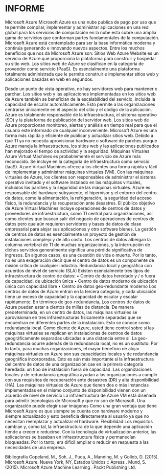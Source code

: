 # INFORME
Microsoft Azure
Microsoft Azure es una nube publica de pago por uso que te permite compilar, implementar y administrar aplicaciones en una red global para los servicios de computación en la nube esta cubre una amplia gama de servicios que conforman partes fundamentales de la computación.
Microsoft Azure está contemplado para ser la base informática moderna y continúa generando e innovando nuevos aspectos. 
Entre los muchos beneficios que nos da Microsoft Azure son:
Sitios Web
Azure Website es un servicio de Azure que proporciona la plataforma para construir y hospedar su sitio web.
Los sitios web de Azure se clasifican en la categoría de proveedor como servicio (PaaS). Es esencialmente una plataforma totalmente administrada que le permite construir e implementar sitios web y aplicaciones basadas en web en segundos.

Desde un punto de vista operativo, no hay servidores web para mantener o parchar. Los sitios web y las aplicaciones implementadas en los sitios web de Azure también se benefician de la escalabilidad del servicio, incluida la capacidad de escalar automáticamente. Esto permite a las organizaciones centrarse únicamente en el aspecto del sitio y el código de la aplicación. Azure es totalmente responsable de la infraestructura, el sistema operativo (SO) y la plataforma de publicación del servidor web.
Los sitios web de Azure proporcionan monitoreo, alertas y análisis en tiempo real para que el usuario este informado de cualquier inconveniente.
Microsoft Azure es una forma más rápida y eficiente de publicar y actualizar sitios web. Debido a que TI ya no necesita aprovisionar hardware o software de parches porque Azure maneja la infraestructura, los sitios web y las aplicaciones publicados han mejorado el tiempo de actividad y la seguridad.
Máquinas Virtuales
Azure Virtual Machines es probablemente el servicio de Azure más reconocido. Se incluye en la categoría de infraestructura como servicio (IaaS).
Azure Virtual Machines ofrece a los clientes una forma rápida y fácil de implementar y administrar máquinas virtuales (VM). Con las máquinas virtuales de Azure, los clientes son responsables de administrar el sistema operativo invitado y el software instalado en las máquinas virtuales, incluidos los parches y la seguridad de las máquinas virtuales. Azure es responsable del hardware subyacente, el hipervisor y el entorno del centro de datos, como la alimentación, la refrigeración, la seguridad del acceso físico, la redundancia y la recuperación ante desastres.
El público objetivo de Azure Virtual Machines incluye operaciones de centros de datos y proveedores de infraestructura, como TI central para organizaciones, así como clientes que buscan salir del negocio de operaciones de centros de datos pero que aún requieren servidores y bases de datos de clase empresarial para alojar sus aplicaciones y otro software bienes.
La gestión de centros de datos es esencialmente un proyecto de gestión de instalaciones complejo y de alto costo. Los centros de datos albergan la columna vertebral de TI de muchas organizaciones, y la interrupción de dichos servicios generalmente significa una pérdida significativa de ingresos. En algunos casos, es una cuestión de vida o muerte. Por lo tanto, no es una exageración decir que el centro de datos es un componente de misión crítica de cualquier industria.
Redundancia local y geográfica con acuerdos de nivel de servicio (SLA)
 Existen esencialmente tres tipos de infraestructura de centro de datos: 
•	Centro de datos heredado y / o fuera de capacidad, de ubicación única 
•	Centro de datos moderno de ubicación única con capacidad libre 
•	Centro de datos geo-redundante moderno 
Los centros de datos de Azure entran en la tercera categoría, y cada ubicación tiene un exceso de capacidad y la capacidad de escalar y escalar rápidamente. En términos de geo-redundancia, Los centros de datos de Azure pueden estar a cientos de millas de distancia. De manera predeterminada, en un centro de datos, las máquinas virtuales se aprovisionan en tres infraestructuras físicamente separadas que se encuentran en diferentes partes de la instalación. Esto se conoce como redundancia local. Como cliente de Azure, usted tiene control sobre si las máquinas virtuales se replican en instalaciones de centros de datos geográficamente separadas ubicadas a una distancia entre sí. La geo-redundancia ocurre además de la redundancia local, no es un sustituto. Por lo tanto, para muchas organizaciones, el mayor beneficio de alojar máquinas virtuales en Azure son sus capacidades locales y de redundancia geográfica incorporadas. Esto es aún más importante si la infraestructura del centro de datos de una organización cae en la primera categoría heredada: un tipo de instalación fuera de capacidad. Las organizaciones locales y de redundancia geográfica ayudan a las organizaciones a cumplir con sus requisitos de recuperación ante desastres (DR) y alta disponibilidad (HA).
Las máquinas virtuales de Azure que tienen dos o más instancias implementadas en el mismo conjunto de disponibilidad vienen con un acuerdo de nivel de servicio
La infraestructura de Azure VM está diseñada para admitir tecnologías de Microsoft y que no son de Microsoft. Una organización puede elegir usar imágenes 
Como una gran ventaja que tiene Microsoft Azure es que siempre se cuenta con hardware moderno y siempre actualizado y esto beneficia directamente al usuario ya que no necesitan reemplazar y actualizar el hardware. 
Flexibilidad
Los requisitos cambian y, como tal, la infraestructura de la que depende una aplicación tiende a crecer o reducirse. Con la tecnología de virtualización anterior, las aplicaciones se basaban en infraestructura física y permanecían bloqueadas. Por lo tanto, era difícil ampliar o reducir en respuesta a las necesidades de una empresa.

Bibliografía
Copeland, M., Soh, J., Puca, A., Manning, M. y Gollob, D. (2015). Microsoft Azure. Nueva York, NY, Estados Unidos :: Apress .
Mund, S. (2015). Microsoft Azure Machine Learning . Packt Publishing Ltd.



